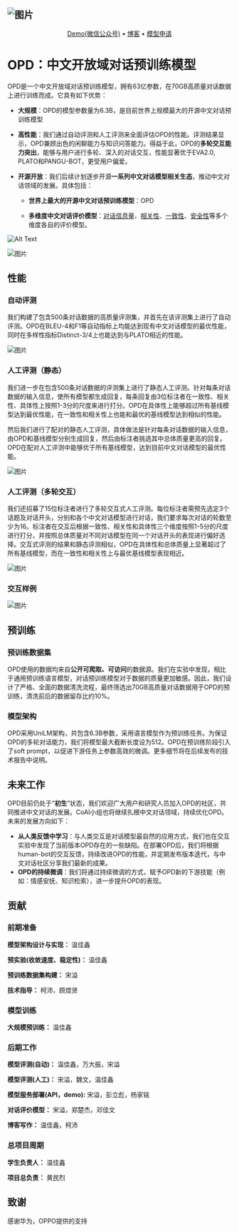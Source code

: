 ![图片](https://lingyou-1302942961.cos.ap-beijing.myqcloud.com/lingyou/166747137310657482761-5415-450b-a792-701f66b87229.png)
------




<p align="center">
  <a href="https://lingyou-1302942961.cos.ap-beijing.myqcloud.com/lingyou/166753329455537e99a85-0d50-4a67-bc66-20ebaac526a2.PNG">Demo(微信公众号)</a> •
  <a href="http://coai.cs.tsinghua.edu.cn/static/opd/posts/opd_blog/">博客</a> •
  <a href="https://wj.qq.com/s2/11090780/b60a/">模型申请</a> 
</p>



# OPD：中文开放域对话预训练模型

OPD是一个中文开放域对话预训练模型，拥有63亿参数，在70GB高质量对话数据上进行训练而成。它具有如下优势：

- **大规模**：OPD的模型参数量为6.3B，是目前世界上规模最大的开源中文对话预训练模型

- **高性能**：我们通过自动评测和人工评测来全面评估OPD的性能。评测结果显示，OPD兼顾出色的闲聊能力与知识问答能力。得益于此，OPD的**多轮交互能力突出**，能够与用户进行多轮、深入的对话交互，性能显著优于EVA2.0, PLATO和PANGU-BOT，更受用户偏爱。

- **开源开放**：我们后续计划逐步开源**一系列中文对话模型相关生态**，推动中文对话领域的发展。具体包括：

  - **世界上最大的开源中文对话预训练模型**：OPD

  - **多维度中文对话评价模型**：[对话信息量](https://huggingface.co/thu-coai/roberta-zh-specific)、[相关性](https://huggingface.co/thu-coai/roberta-zh-sensible)、[一致性](https://huggingface.co/thu-coai/roberta-base-cdconv)、[安全性](https://huggingface.co/thu-coai/roberta-base-cold?text=%E6%88%91%E5%96%9C%E6%AC%A2%E4%BD%A0%E3%80%82+%E6%88%91%E7%88%B1%E4%BD%A0)等多个维度各自的评价模型。

![Alt Text](https://lingyou-1302942961.cos.ap-beijing.myqcloud.com/lingyou/1667550295655b055f894-2175-4b88-89ee-04b4b8cacbfb.gif)

![图片](https://lingyou-1302942961.cos.ap-beijing.myqcloud.com/lingyou/1667550036683b4d9d64c-b8d9-463d-b06b-35648a84f323.png)

## 性能

### 自动评测

我们构建了包含500条对话数据的高质量评测集，并首先在该评测集上进行了自动评测。OPD在BLEU-4和F1等自动指标上均能达到现有中文对话模型的最优性能，同时在多样性指标Distinct-3/4上也能达到与PLATO相近的性能。

![图片](https://lingyou-1302942961.cos.ap-beijing.myqcloud.com/lingyou/1667550074117dd526d29-3122-4f8c-8af9-125b04bc922f.png)

### 人工评测（静态）

我们进一步在包含500条对话数据的评测集上进行了静态人工评测。针对每条对话数据的输入信息，使所有模型都生成回复，每条回复由3位标注者在一致性、相关性、具体性上按照1-3分的尺度来进行打分。OPD在具体性上能够超过所有基线模型达到最优性能，在一致性和相关性上也能和最优的基线模型达到相似的性能。

然后我们进行了配对的静态人工评测，具体做法是针对每条对话数据的输入信息，由OPD和基线模型分别生成回复，然后由标注者挑选其中总体质量更高的回复。OPD在配对人工评测中能够优于所有基线模型，达到目前中文对话模型的最优性能。

![图片](https://lingyou-1302942961.cos.ap-beijing.myqcloud.com/lingyou/1667550111585c2a44aea-e69d-48a5-953c-de14791da16c.png)

### 人工评测（多轮交互）

我们还招募了15位标注者进行了多轮交互式人工评测。每位标注者需预先选定3个话题及对话开头，分别和各个中文对话模型进行对话，我们要求每次对话的轮数至少为16。标注者在交互后根据一致性、相关性和具体性三个维度按照1-5分的尺度进行打分，并按照总体质量对不同对话模型在同一个对话开头的表现进行偏好选择。交互式评测的结果和静态评测相似，OPD在具体性和总体质量上显著超过了所有基线模型，而在一致性和相关性上与最优基线模型表现相近。

![图片](https://lingyou-1302942961.cos.ap-beijing.myqcloud.com/lingyou/1667550148821ee0d26aa-d60d-4797-871b-cc95cd3763cc.png)

### 交互样例

![图片](https://lingyou-1302942961.cos.ap-beijing.myqcloud.com/lingyou/166754875054784293da6-dedd-4f14-a623-d4dca80a080d.png)

## 预训练

### 预训练数据集

OPD使用的数据均来自**公开可爬取、可访问**的数据源。我们在实验中发现，相比于通用预训练语言模型，对话预训练模型对于数据的质量更加敏感。因此，我们设计了严格、全面的数据清洗流程，最终筛选出70GB高质量对话数据用于OPD的预训练，清洗前后的数据留存比约10%。

### 模型架构

OPD采用UniLM架构，共包含6.3B参数，采用语言模型作为预训练任务。为保证OPD的多轮对话能力，我们将模型最大截断长度设为512。OPD在预训练阶段引入了soft prompt，以促进下游任务上参数高效的微调。更多细节将在后续发布的技术报告中说明。

## 未来工作

OPD目前仍处于“**初生**”状态，我们欢迎广大用户和研究人员加入OPD的社区，共同推进中文对话的发展。CoAI小组也将继续扎根中文对话领域，持续优化OPD。未来的发展方向如下：

- **从人类反馈中学习**：与人类交互是对话模型最自然的应用方式，我们也在交互实验中发现了当前版本OPD存在的一些缺陷。在部署OPD后，我们将根据human-bot的交互反馈，持续改进OPD的性能，并定期发布版本迭代，与中文对话社区分享我们最新的成果。
- **OPD的持续微调**：我们将通过持续微调的方式，赋予OPD新的下游技能（例如：情感安抚、知识检索），进一步提升OPD的表现。

## 贡献

### 前期准备

**模型架构设计与实现：**
温佳鑫

**预实验(收敛速度、稳定性)：**
温佳鑫

**预训练数据集构建：**
宋溢

**技术指导：**
柯沛，顾煜贤

### 模型训练

**大规模预训练：**
温佳鑫

### 后期工作

**模型评测(自动)：**
温佳鑫，万大振，宋溢

**模型评测(人工)：**
宋溢，魏文，温佳鑫

**模型服务部署(API，demo):**
宋溢，彭立彪，杨家铭

**对话评价模型：**
宋溢，郑楚杰，邓佳文

**博客写作：**
温佳鑫，柯沛

### 总项目周期

**学生负责人：**
温佳鑫

**项目总负责：**
黄民烈

## 致谢

感谢华为，OPPO提供的支持
